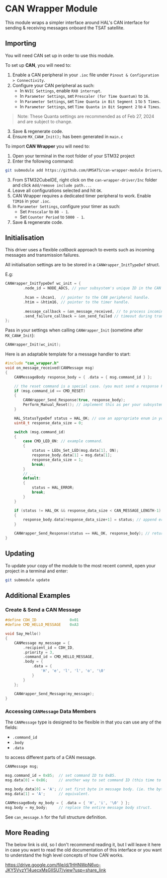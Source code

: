 # CAN Wrapper Module

This module wraps a simpler interface around HAL's CAN interface for sending & receiving messages onboard the TSAT satellite.

## Importing

You will need CAN set up in order to use this module.

To set up **CAN**, you will need to:

1. Enable a CAN peripheral in your `.ioc` file under `Pinout & Configuration > Connectivity`.
2. Configure your CAN peripheral as such:
   - In `NVIC Settings`, enable `RX0 interrupt`.
   - In `Parameter Settings`, set `Prescaler (for Time Quantum)` to `16`.
   - In `Parameter Settings`, set `Time Quanta in Bit Segment 1` to `5 Times`.
   - In `Parameter Settings`, set `Time Quanta in Bit Segment 2` to `4 Times`.

>Note: These Quanta settings are recommended as of Feb 27, 2024 and are subject to change.

3. Save & regenerate code.
4. Ensure `MX_CAN#_Init();` has been generated in `main.c`

To import **CAN Wrapper** you will need to:

1. Open your terminal in the root folder of your STM32 project
2. Enter the following command:

```bash
git submodule add https://github.com/UMSATS/can-wrapper-module Drivers/can-wrapper-module
```

3. From STM32CubeIDE, right click on the `can-wrapper-driver/Inc` folder and click `Add/remove include path...`.
4. Leave all configurations selected and hit `OK`.
5. CAN Wrapper requires a dedicated timer peripheral to work. Enable `TIM16` in your `.ioc`.
6. In `Parameter Settings`, configure your timer as such:
   - Set `Prescalar` to `80 - 1`.
   - Set `Counter Period` to `5000 - 1`.
7. Save & regenerate code.

## Initialisation

This driver uses a flexible *callback* approach to events such as incoming messages and transmission failures.

All initialisation settings are to be stored in a `CANWrapper_InitTypeDef` struct.

E.g:

```c
CANWrapper_InitTypeDef wc_init = {
		.node_id = NODE_ADCS, // your subsystem's unique ID in the CAN network.
		
		.hcan = &hcan1,  // pointer to the CAN peripheral handle.
		.htim = &htim16, // pointer to the timer handle.
		
		.message_callback = &on_message_received, // to process incoming messages.
		.send_failure_callback = &on_send_failed // timeout during transmission.
};
```

Pass in your settings when calling `CANWrapper_Init` (sometime after `MX_CAN#_Init`):

```c
CANWrapper_Init(wc_init);
```

Here is an adaptable template for a message handler to start:

```c
#include "can_wrapper.h"
void on_message_received(CANMessage msg)
{
	CANMessageBody response_body = { .data = { msg.command_id } };

	// the reset command is a special case. (you must send a response FIRST)
	if (msg.command_id == CMD_RESET)
	{
		CANWrapper_Send_Response(true, response_body);
		Perform_Manual_Reset(); // implement this as per your subsystem.
	}

	HAL_StatusTypeDef status = HAL_OK; // use an appropriate enum in your case.
	uint8_t response_data_size = 0;

	switch (msg.command_id)
	{
		case CMD_LED_ON: // example command.
		{
			status = LEDs_Set_LED(msg.data[1], ON);
			response_body.data[1] = msg.data[1];
			response_data_size = 1;
			break;
		}
		// ...
		default:
		{
			status = HAL_ERROR;
			break;
		}
	}

	if (status != HAL_OK && response_data_size < CAN_MESSAGE_LENGTH-1)
	{
		response_body.data[response_data_size+1] = status; // append error code to NACK.
	}

	CANWrapper_Send_Response(status == HAL_OK, response_body); // return to sender.
}
```

## Updating

To update your copy of the module to the most recent commit, open your project in a terminal and enter:

```bash
git submodule update
```

## Additional Examples

### Create & Send a CAN Message

```c
#define CDH_ID               0x01
#define CMD_HELLO_MESSAGE    0xA3

void Say_Hello()
{
	CANMessage my_message = {
	    .recipient_id = CDH_ID,
	    .priority = 3,
	    .command_id = CMD_HELLO_MESSAGE,
	    .body = {
	        .data = {
	            'H', 'e', 'l', 'l', 'o', '\0'
	        }
	    }
	};
	
	CANWrapper_Send_Message(my_message);
}
```

### Accessing `CANMessage` Data Members

The `CANMessage` type is designed to be flexible in that you can use any of the fields:

 - `.command_id`
 - `.body`
 - `.data`

to access different parts of a CAN message.

```c
CANMessage msg;

msg.command_id = 0xB5;  // set command ID to 0xB5.
msg.data[0] = 0xB6;     // another way to set command ID (this time to 0xB6).

msg.body.data[0] = 'A'; // set first byte in message body. (ie. the byte after command ID)
msg.data[1] = 'A';      // equivalent.

CANMessageBody my_body = { .data = { 'H', 'i', '\0' } };
msg.body = my_body;     // replace the entire message body struct.
```

See `can_message.h` for the full structure definition.

## More Reading

The below link is old, so I don't recommend reading it, but I will leave it here in case you want to read the old documentation of this interface or you want to understand the high level concepts of how CAN works.

<https://drive.google.com/file/d/1HHNWpN6vo-JKY5VvzY14uecxMsGIISU7/view?usp=share_link>
